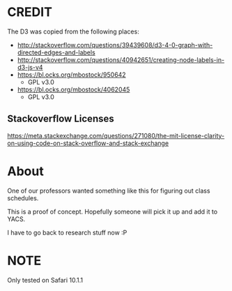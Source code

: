 # CREDIT

The D3 was copied from the following places:
- http://stackoverflow.com/questions/39439608/d3-4-0-graph-with-directed-edges-and-labels
- http://stackoverflow.com/questions/40942651/creating-node-labels-in-d3-js-v4
- https://bl.ocks.org/mbostock/950642
    - GPL v3.0
- https://bl.ocks.org/mbostock/4062045
    - GPL v3.0 

## Stackoverflow Licenses

<https://meta.stackexchange.com/questions/271080/the-mit-license-clarity-on-using-code-on-stack-overflow-and-stack-exchange>

# About

One of our professors wanted something like this for figuring out class schedules.

This is a proof of concept. Hopefully someone will pick it up and add it to YACS.

I have to go back to research stuff now :P

# NOTE

Only tested on Safari 10.1.1
